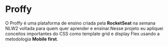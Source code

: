 # Proffy
O Proffy é uma plataforma de ensino criada pela **RocketSeat** na semana NLW2 voltada para quem quer aprender e ensinar.Nesse projeto eu apliquei conceitos importantes do CSS como template grid e display Flex usando a metodologia **Mobile first**. 
